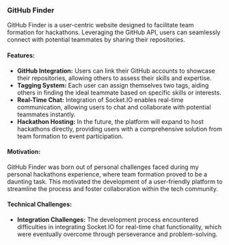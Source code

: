 ### GitHub Finder

GitHub Finder is a user-centric website designed to facilitate team formation for hackathons. Leveraging the GitHub API, users can seamlessly connect with potential teammates by sharing their repositories. 

#### Features:
- **GitHub Integration:** Users can link their GitHub accounts to showcase their repositories, allowing others to assess their skills and expertise.
- **Tagging System:** Each user can assign themselves two tags, aiding others in finding the ideal teammate based on specific skills or interests.
- **Real-Time Chat:** Integration of Socket.IO enables real-time communication, allowing users to chat and collaborate with potential teammates instantly.
- **Hackathon Hosting:** In the future, the platform will expand to host hackathons directly, providing users with a comprehensive solution from team formation to event participation.

#### Motivation:
GitHub Finder was born out of personal challenges faced during my personal hackathons experience, where team formation proved to be a daunting task. This motivated the development of a user-friendly platform to streamline the process and foster collaboration within the tech community.

#### Technical Challenges:
- **Integration Challenges:** The development process encountered difficulties in integrating Socket.IO for real-time chat functionality, which were eventually overcome through perseverance and problem-solving.
